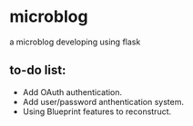 # microblog
a microblog developing using flask

to-do list:
-----------
- Add OAuth authentication.
- Add user/password anthentication system.
- Using Blueprint features to reconstruct.